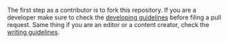The first step as a contributor is to fork this repository. If you are a developer make sure to check the [developing guidelines](https://github.com/bwinton/StyleGuide/wiki/Developing) before filing a pull request. Same thing if you are an editor or a content creator, check the [writing guidelines](https://github.com/bwinton/StyleGuide/wiki/Writing).